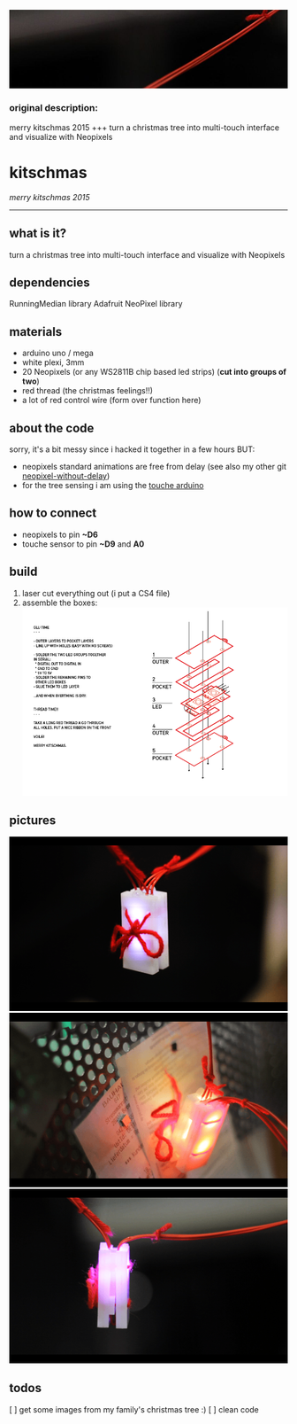 ![readme][readme]

### original description:
merry kitschmas 2015 +++ turn a christmas tree into multi-touch interface and visualize with Neopixels

# kitschmas
*merry kitschmas 2015*

---
## what is it?
turn a christmas tree into multi-touch interface and visualize with Neopixels

## dependencies
RunningMedian library
Adafruit NeoPixel library

## materials
- arduino uno / mega
- white plexi, 3mm
- 20 Neopixels (or any WS2811B chip based led strips) (**cut into groups of two**)
- red thread (the christmas feelings!!)
- a lot of red control wire (form over function here)

## about the code
sorry, it's a bit messy since i hacked it together in a few hours BUT:

- neopixels standard animations are free from delay (see also my other git [neopixel-without-delay])
- for the tree sensing i am using the [touche arduino]

## how to connect
- neopixels to pin **~D6**
- touche sensor to pin **~D9** and **A0**

## build
1. laser cut everything out (i put a CS4 file)
2. assemble the boxes:
![assemble][assemble]

## pictures
![p1][p1]
![p2][p2]
![p3][p3]


## todos
[ ] get some images from my family's christmas tree :)
[ ] clean code

[neopixel-without-delay]: https://github.com/ndsh/neopixel-without-delay

[touche arduino]: http://www.instructables.com/id/Touche-for-Arduino-Advanced-touch-sensing/?ALLSTEPS
[readme]: readme.jpg
[assemble]: ./lasercut/assemble.png
[p1]: ./images/01.png
[p2]: ./images/02.png
[p3]: ./images/03.png